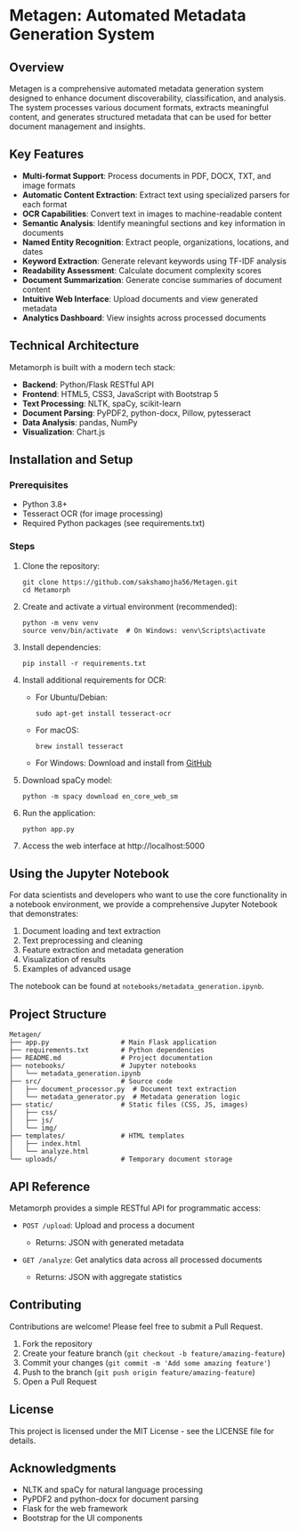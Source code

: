 # Metagen: Automated Metadata Generation System

## Overview

Metagen is a comprehensive automated metadata generation system designed to enhance document discoverability, classification, and analysis. The system processes various document formats, extracts meaningful content, and generates structured metadata that can be used for better document management and insights.

## Key Features

- **Multi-format Support**: Process documents in PDF, DOCX, TXT, and image formats
- **Automatic Content Extraction**: Extract text using specialized parsers for each format
- **OCR Capabilities**: Convert text in images to machine-readable content
- **Semantic Analysis**: Identify meaningful sections and key information in documents
- **Named Entity Recognition**: Extract people, organizations, locations, and dates
- **Keyword Extraction**: Generate relevant keywords using TF-IDF analysis
- **Readability Assessment**: Calculate document complexity scores
- **Document Summarization**: Generate concise summaries of document content
- **Intuitive Web Interface**: Upload documents and view generated metadata
- **Analytics Dashboard**: View insights across processed documents

## Technical Architecture

Metamorph is built with a modern tech stack:

- **Backend**: Python/Flask RESTful API
- **Frontend**: HTML5, CSS3, JavaScript with Bootstrap 5
- **Text Processing**: NLTK, spaCy, scikit-learn
- **Document Parsing**: PyPDF2, python-docx, Pillow, pytesseract
- **Data Analysis**: pandas, NumPy
- **Visualization**: Chart.js

## Installation and Setup

### Prerequisites

- Python 3.8+
- Tesseract OCR (for image processing)
- Required Python packages (see requirements.txt)

### Steps

1. Clone the repository:
   ```
   git clone https://github.com/sakshamojha56/Metagen.git
   cd Metamorph
   ```

2. Create and activate a virtual environment (recommended):
   ```
   python -m venv venv
   source venv/bin/activate  # On Windows: venv\Scripts\activate
   ```

3. Install dependencies:
   ```
   pip install -r requirements.txt
   ```

4. Install additional requirements for OCR:
   - For Ubuntu/Debian:
     ```
     sudo apt-get install tesseract-ocr
     ```
   - For macOS:
     ```
     brew install tesseract
     ```
   - For Windows: Download and install from [GitHub](https://github.com/UB-Mannheim/tesseract/wiki)

5. Download spaCy model:
   ```
   python -m spacy download en_core_web_sm
   ```

6. Run the application:
   ```
   python app.py
   ```

7. Access the web interface at http://localhost:5000

## Using the Jupyter Notebook

For data scientists and developers who want to use the core functionality in a notebook environment, we provide a comprehensive Jupyter Notebook that demonstrates:

1. Document loading and text extraction
2. Text preprocessing and cleaning
3. Feature extraction and metadata generation
4. Visualization of results
5. Examples of advanced usage

The notebook can be found at `notebooks/metadata_generation.ipynb`.

## Project Structure

```
Metagen/
├── app.py                  # Main Flask application
├── requirements.txt        # Python dependencies
├── README.md               # Project documentation
├── notebooks/              # Jupyter notebooks
│   └── metadata_generation.ipynb
├── src/                    # Source code
│   ├── document_processor.py  # Document text extraction
│   └── metadata_generator.py  # Metadata generation logic
├── static/                 # Static files (CSS, JS, images)
│   ├── css/
│   ├── js/
│   └── img/
├── templates/              # HTML templates
│   ├── index.html
│   └── analyze.html
└── uploads/                # Temporary document storage
```

## API Reference

Metamorph provides a simple RESTful API for programmatic access:

- `POST /upload`: Upload and process a document
  - Returns: JSON with generated metadata

- `GET /analyze`: Get analytics data across all processed documents
  - Returns: JSON with aggregate statistics

## Contributing

Contributions are welcome! Please feel free to submit a Pull Request.

1. Fork the repository
2. Create your feature branch (`git checkout -b feature/amazing-feature`)
3. Commit your changes (`git commit -m 'Add some amazing feature'`)
4. Push to the branch (`git push origin feature/amazing-feature`)
5. Open a Pull Request

## License

This project is licensed under the MIT License - see the LICENSE file for details.

## Acknowledgments

- NLTK and spaCy for natural language processing
- PyPDF2 and python-docx for document parsing
- Flask for the web framework
- Bootstrap for the UI components
